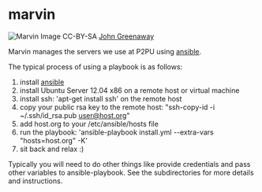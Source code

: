 marvin
======

![Marvin](http://info.p2pu.org/wp-content/uploads/2013/06/3356358479_a0e3ee8a05_b.jpg)
Image CC-BY-SA [John Greenaway](http://www.flickr.com/photos/johngreenaway/)

Marvin manages the servers we use at P2PU using [ansible](http://ansible.cc/).

The typical process of using a playbook is as follows:
 
1. install [ansible](http://ansible.cc/docs/gettingstarted.html)
1. install Ubuntu Server 12.04 x86 on a remote host or virtual machine
1. install ssh: 'apt-get install ssh' on the remote host
1. copy your public rsa key to the remote host: "ssh-copy-id -i ~/.ssh/id_rsa.pub user@host.org"
1. add host.org to your /etc/ansible/hosts file
1. run the playbook: 'ansible-playbook install.yml --extra-vars "hosts=host.org" -K'
1. sit back and relax :)

Typically you will need to do other things like provide credentials and pass other variables to ansible-playbook. See the subdirectories for more details and instructions.
